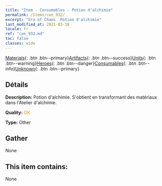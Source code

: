 ```yaml
---
title: "Item - Consumables - Potion d'alchimie"
permalink: /Items/con_932/
excerpt: "Era of Chaos  Potion d'alchimie"
last_modified_at: 2021-03-18
locale: fr
ref: "con_932.md"
toc: false
classes: wide
---
```

 [Materials](/fr/Items/){: .btn .btn--primary}[Artifacts](/fr/Items/Artifacts/){: .btn .btn--success}[Units](/fr/Items/Units/){: .btn .btn--warning}[Heroes](/fr/Items/Heroes/){: .btn .btn--danger}[Consumables](/fr/Items/Consumables/){: .btn .btn--info}[Unknown](/fr/Items/Unknown/){: .btn .btn--primary}

## Détails
 **Description:** Potion d'alchimie. S'obtient en transformant des matériaux dans l'Atelier d'alchimie.

 **Quality:** <span style="color: #FF8C00">OK</span>

 **Type:** Other

## Gather

  None

## This item contains:

  None

